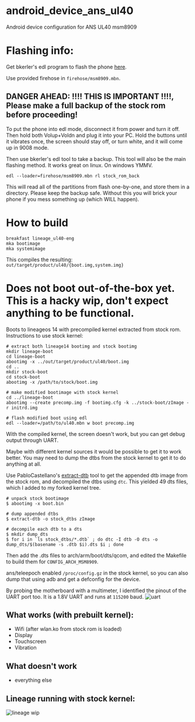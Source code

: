 # android_device_ans_ul40
Android device configuration for ANS UL40 msm8909 

# Flashing info:
Get bkerler's edl program to flash the phone [here](https://github.com/bkerler/edl).

Use provided firehose in `firehose/msm8909.mbn`.

## DANGER AHEAD: !!!! THIS IS IMPORTANT !!!!, Please make a full backup of the stock rom before proceeding!

To put the phone into edl mode, disconnect it from power and turn it off.  Then hold both Volup+Voldn and plug it into your PC.  Hold the buttons until it vibrates once, the screen should stay off, or turn white, and it will come up in 9008 mode.

Then use bkerler's edl tool to take a backup.  This tool will also be the main flashing method.  It works great on linux.  On windows YMMV.
```
edl --loader=firehose/msm8909.mbn rl stock_rom_back
```
This will read all of the partitions from flash one-by-one, and store them in a directory.  Please keep the backup safe.  Without this you will brick your phone if you mess something up (which WILL happen).

# How to build
```
breakfast lineage_ul40-eng
mka bootimage
mka systemimage
```
This compiles the resulting: `out/target/product/ul40/{boot.img,system.img}`

# Does not boot out-of-the-box yet.  This is a hacky wip, don't expect anything to be functional.
Boots to lineageos 14 with precompiled kernel extracted from stock rom.
Instructions to use stock kernel:
```
# extract both lineage14 bootimg and stock bootimg
mkdir lineage-boot
cd lineage-boot
abootimg -x ../out/target/product/ul40/boot.img
cd ..
mkdir stock-boot
cd stock-boot
abootimg -x /path/to/stock/boot.img

# make modified bootimage with stock kernel
cd ../lineage-boot
abootimg --create precomp.img -f bootimg.cfg -k ../stock-boot/zImage -r initrd.img

# flash modified boot using edl
edl --loader=/path/to/ul40.mbn w boot precomp.img
```

With the compiled kernel, the screen doesn't work, but you can get debug output through UART.

Maybe with different kernel sources it would be possible to get it to work better.  You may need to dump the dtbs from the stock kernel to get it to do anything at all.

Use PabloCastellano's [extract-dtb](https://github.com/PabloCastellano/extract-dtb) tool to get the appended dtb image from the stock rom, and decompiled the dtbs using `dtc`.  This yielded 49 dts files, which I added to my forked kernel tree.
```
# unpack stock bootimage
$ abootimg -x boot.bin

# dump appended dtbs
$ extract-dtb -o stock_dtbs zImage

# decompile each dtb to a dts
$ mkdir dump_dts
$ for i in `ls stock_dtbs/*.dtb` ; do dtc -I dtb -O dts -o dump_dts/$(basename -s .dtb $i).dts $i ; done
```
Then add the .dts files to arch/arm/boot/dts/qcom, and edited the Makefile to build them for `CONFIG_ARCH_MSM8909`.

ans/teleepoch enabled `/proc/config.gz` in the stock kernel, so you can also dump that using adb and get a defconfig for the device.

By probing the motherboard with a multimeter, I identified the pinout of the UART port too.  It is a 1.8V UART and runs at `115200` baud. ![uart](images/uart.jpg)

## What works (with prebuilt kernel):
 * Wifi (after wlan.ko from stock rom is loaded)
 * Display
 * Touchscreen
 * Vibration

## What doesn't work
 * everything else

## Lineage running with stock kernel:
![lineage wip](images/lineage.jpg)
